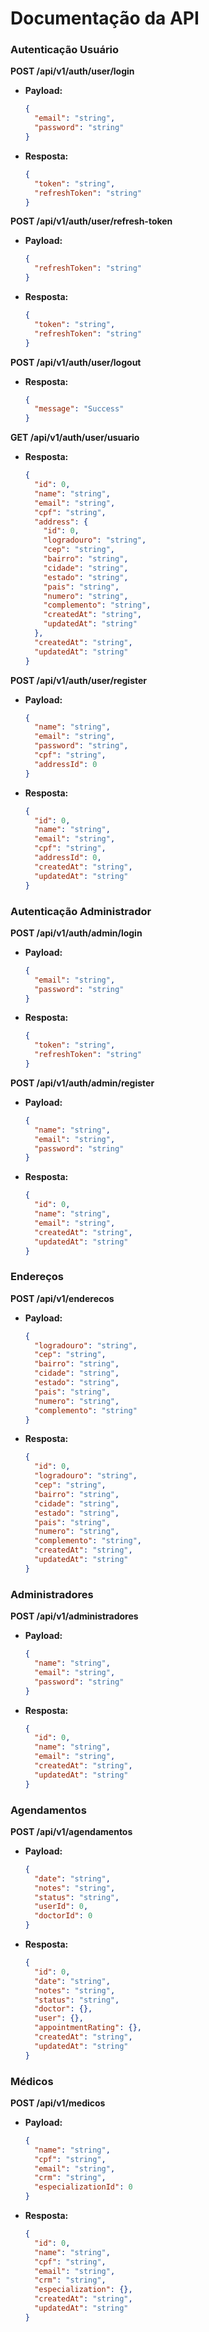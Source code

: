 
# Documentação da API

### Autenticação Usuário

**POST /api/v1/auth/user/login**
- **Payload:**
  ```json
  {
    "email": "string",
    "password": "string"
  }
  ```
- **Resposta:**
  ```json
  {
    "token": "string",
    "refreshToken": "string"
  }
  ```

**POST /api/v1/auth/user/refresh-token**
- **Payload:**
  ```json
  {
    "refreshToken": "string"
  }
  ```
- **Resposta:**
  ```json
  {
    "token": "string",
    "refreshToken": "string"
  }
  ```

**POST /api/v1/auth/user/logout**
- **Resposta:**
  ```json
  {
    "message": "Success"
  }
  ```

**GET /api/v1/auth/user/usuario**
- **Resposta:**
  ```json
  {
    "id": 0,
    "name": "string",
    "email": "string",
    "cpf": "string",
    "address": {
      "id": 0,
      "logradouro": "string",
      "cep": "string",
      "bairro": "string",
      "cidade": "string",
      "estado": "string",
      "pais": "string",
      "numero": "string",
      "complemento": "string",
      "createdAt": "string",
      "updatedAt": "string"
    },
    "createdAt": "string",
    "updatedAt": "string"
  }
  ```

**POST /api/v1/auth/user/register**
- **Payload:**
  ```json
  {
    "name": "string",
    "email": "string",
    "password": "string",
    "cpf": "string",
    "addressId": 0
  }
  ```
- **Resposta:**
  ```json
  {
    "id": 0,
    "name": "string",
    "email": "string",
    "cpf": "string",
    "addressId": 0,
    "createdAt": "string",
    "updatedAt": "string"
  }
  ```

### Autenticação Administrador

**POST /api/v1/auth/admin/login**
- **Payload:**
  ```json
  {
    "email": "string",
    "password": "string"
  }
  ```
- **Resposta:**
  ```json
  {
    "token": "string",
    "refreshToken": "string"
  }
  ```

**POST /api/v1/auth/admin/register**
- **Payload:**
  ```json
  {
    "name": "string",
    "email": "string",
    "password": "string"
  }
  ```
- **Resposta:**
  ```json
  {
    "id": 0,
    "name": "string",
    "email": "string",
    "createdAt": "string",
    "updatedAt": "string"
  }
  ```

### Endereços

**POST /api/v1/enderecos**
- **Payload:**
  ```json
  {
    "logradouro": "string",
    "cep": "string",
    "bairro": "string",
    "cidade": "string",
    "estado": "string",
    "pais": "string",
    "numero": "string",
    "complemento": "string"
  }
  ```
- **Resposta:**
  ```json
  {
    "id": 0,
    "logradouro": "string",
    "cep": "string",
    "bairro": "string",
    "cidade": "string",
    "estado": "string",
    "pais": "string",
    "numero": "string",
    "complemento": "string",
    "createdAt": "string",
    "updatedAt": "string"
  }
  ```

### Administradores

**POST /api/v1/administradores**
- **Payload:**
  ```json
  {
    "name": "string",
    "email": "string",
    "password": "string"
  }
  ```
- **Resposta:**
  ```json
  {
    "id": 0,
    "name": "string",
    "email": "string",
    "createdAt": "string",
    "updatedAt": "string"
  }
  ```

### Agendamentos

**POST /api/v1/agendamentos**
- **Payload:**
  ```json
  {
    "date": "string",
    "notes": "string",
    "status": "string",
    "userId": 0,
    "doctorId": 0
  }
  ```
- **Resposta:**
  ```json
  {
    "id": 0,
    "date": "string",
    "notes": "string",
    "status": "string",
    "doctor": {},
    "user": {},
    "appointmentRating": {},
    "createdAt": "string",
    "updatedAt": "string"
  }
  ```

### Médicos

**POST /api/v1/medicos**
- **Payload:**
  ```json
  {
    "name": "string",
    "cpf": "string",
    "email": "string",
    "crm": "string",
    "especializationId": 0
  }
  ```
- **Resposta:**
  ```json
  {
    "id": 0,
    "name": "string",
    "cpf": "string",
    "email": "string",
    "crm": "string",
    "especialization": {},
    "createdAt": "string",
    "updatedAt": "string"
  }
  ```
